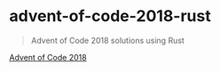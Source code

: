 # advent-of-code-2018-rust
> Advent of Code 2018 solutions using Rust

[Advent of Code 2018](https://adventofcode.com/2018)